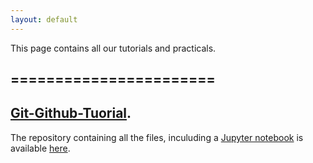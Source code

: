 ```yaml
---
layout: default
---
```



This page contains all our tutorials and practicals.


## =======================
## [**Git-Github-Tuorial**](https://github.com/QLA-ML-DS/Git-Github-Tuorial/blob/main/Tutorial-Files/the-practical.md). 

The repository containing all the files, inculuding a [Jupyter notebook](https://jupyter.org/) is available [here](https://github.com/QLA-ML-DS/Git-Github-Tuorial).
